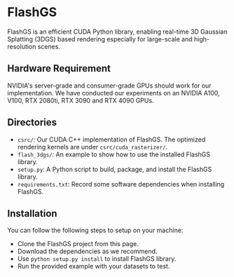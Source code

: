 # FlashGS
FlashGS is an efficient CUDA Python library, enabling real-time 3D Gaussian Splatting (3DGS) based rendering especially for large-scale and high-resolution scenes.

## Hardware Requirement
NVIDIA's server-grade and consumer-grade GPUs should work for our implementation. We have conducted our experiments on an NVIDIA A100, V100, RTX 2080ti, RTX 3090 and RTX 4090 GPUs.

## Directories
* `csrc/`: Our CUDA C++ implementation of FlashGS. The optimized rendering kernels are under `csrc/cuda_rasterizer/`.
* `flash_3dgs/`: An example to show how to use the installed FlashGS library.
* `setup.py`: A Python script to build, package, and install the FlashGS library. 
* `requirements.txt`: Record some software dependencies when installing FlashGS.

## Installation
You can follow the following steps to setup on your machine:
* Clone the FlashGS project from this page.
* Download the dependencies as we recommend.
* Use `python setup.py install` to install FlashGS library.
* Run the provided example with your datasets to test.
